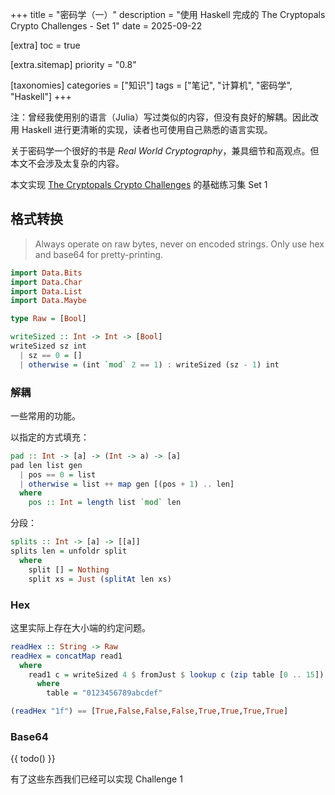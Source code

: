 +++
title = "密码学（一）"
description = "使用 Haskell 完成的 The Cryptopals Crypto Challenges - Set 1"
date = 2025-09-22

[extra]
toc = true

[extra.sitemap]
priority = "0.8"

[taxonomies]
categories = ["知识"]
tags = ["笔记", "计算机", "密码学", "Haskell"]
+++

注：曾经我使用别的语言（Julia）写过类似的内容，但没有良好的解耦。因此改用 Haskell 进行更清晰的实现，读者也可使用自己熟悉的语言实现。

关于密码学一个很好的书是 *Real World Cryptography*，兼具细节和高观点。但本文不会涉及太复杂的内容。

本文实现 [The Cryptopals Crypto Challenges](https://cryptopals.com/) 的基础练习集 Set 1

## 格式转换
> Always operate on raw bytes, never on encoded strings. Only use hex and base64 for pretty-printing.

```hs
import Data.Bits
import Data.Char
import Data.List
import Data.Maybe

type Raw = [Bool]

writeSized :: Int -> Int -> [Bool]
writeSized sz int
  | sz == 0 = []
  | otherwise = (int `mod` 2 == 1) : writeSized (sz - 1) int
```

### 解耦
一些常用的功能。

以指定的方式填充：
```hs
pad :: Int -> [a] -> (Int -> a) -> [a]
pad len list gen
  | pos == 0 = list
  | otherwise = list ++ map gen [(pos + 1) .. len]
  where
    pos :: Int = length list `mod` len
```

分段：
```hs
splits :: Int -> [a] -> [[a]]
splits len = unfoldr split
  where
    split [] = Nothing
    split xs = Just (splitAt len xs)
```

### Hex
这里实际上存在大小端的约定问题。

```hs
readHex :: String -> Raw
readHex = concatMap read1
  where
    read1 c = writeSized 4 $ fromJust $ lookup c (zip table [0 .. 15])
      where
        table = "0123456789abcdef"

(readHex "1f") == [True,False,False,False,True,True,True,True]
```

### Base64
{{ todo() }}

有了这些东西我们已经可以实现 Challenge 1
